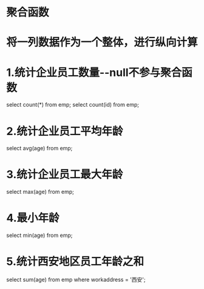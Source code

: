 # 聚合函数
# 将一列数据作为一个整体，进行纵向计算

# 1.统计企业员工数量--null不参与聚合函数
select count(*) from emp;
select count(id) from emp;
# 2.统计企业员工平均年龄
select avg(age) from emp;
# 3.统计企业员工最大年龄
select max(age) from emp;
# 4.最小年龄
select min(age) from emp;
# 5.统计西安地区员工年龄之和
select sum(age) from emp where workaddress = '西安';